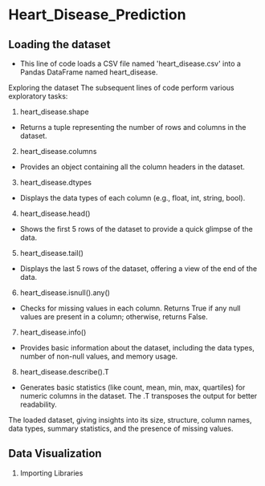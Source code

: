 # Heart_Disease_Prediction

## Loading the dataset
* This line of code loads a CSV file named 'heart_disease.csv' into a Pandas DataFrame named heart_disease.

Exploring the dataset
The subsequent lines of code perform various exploratory tasks:

1. heart_disease.shape
  * Returns a tuple representing the number of rows and columns in the dataset.
2. heart_disease.columns
  * Provides an object containing all the column headers in the dataset.
3. heart_disease.dtypes
  * Displays the data types of each column (e.g., float, int, string, bool).
4. heart_disease.head()
  * Shows the first 5 rows of the dataset to provide a quick glimpse of the data.
5. heart_disease.tail()
  * Displays the last 5 rows of the dataset, offering a view of the end of the data.
6. heart_disease.isnull().any()
  * Checks for missing values in each column. Returns True if any null values are present in a column; otherwise, returns False.
7. heart_disease.info()
  * Provides basic information about the dataset, including the data types, number of non-null values, and memory usage.
8. heart_disease.describe().T
  * Generates basic statistics (like count, mean, min, max, quartiles) for numeric columns in the dataset. The .T transposes the output for better readability.

The loaded dataset, giving insights into its size, structure, column names, data types, summary statistics, and the presence of missing values.


## Data Visualization
1. Importing Libraries

